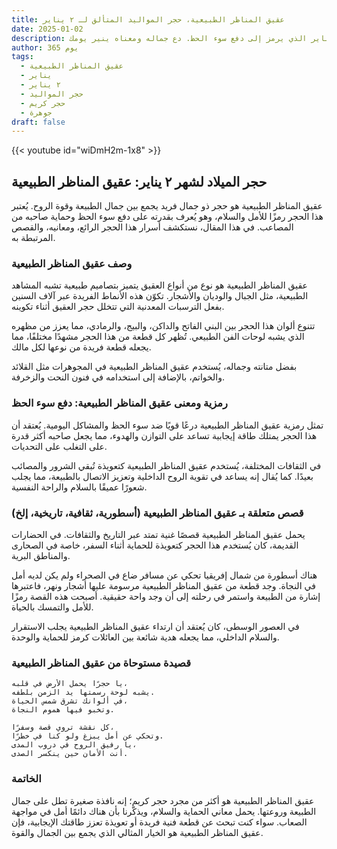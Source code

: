 ```yaml
---
title: عقيق المناظر الطبيعية، حجر المواليد المتألق لـ ٢ يناير
date: 2025-01-02
description: اشعر بأهمية عقيق المناظر الطبيعية، حجر المواليد لـ ٢ يناير الذي يرمز إلى دفع سوء الحظ. دع جماله ومعناه ينير يومك.
author: 365 يوم
tags:
  - عقيق المناظر الطبيعية
  - يناير
  - ٢ يناير
  - حجر المواليد
  - حجر كريم
  - جوهرة
draft: false
---
```


{{< youtube id="wiDmH2m-1x8" >}}

## حجر الميلاد لشهر ٢ يناير: عقيق المناظر الطبيعية

عقيق المناظر الطبيعية هو حجر ذو جمال فريد يجمع بين جمال الطبيعة وقوة الروح. يُعتبر هذا الحجر رمزًا للأمل والسلام، وهو يُعرف بقدرته على دفع سوء الحظ وحماية صاحبه من المصاعب. في هذا المقال، نستكشف أسرار هذا الحجر الرائع، ومعانيه، والقصص المرتبطة به.

### وصف عقيق المناظر الطبيعية

عقيق المناظر الطبيعية هو نوع من أنواع العقيق يتميز بتصاميم طبيعية تشبه المشاهد الطبيعية، مثل الجبال والوديان والأشجار. تكوّن هذه الأنماط الفريدة عبر آلاف السنين بفعل الترسبات المعدنية التي تتخلل حجر العقيق أثناء تكوينه.

تتنوع ألوان هذا الحجر بين البني الفاتح والداكن، والبيج، والرمادي، مما يعزز من مظهره الذي يشبه لوحات الفن الطبيعي. تُظهر كل قطعة من هذا الحجر مشهدًا مختلفًا، مما يجعله قطعة فريدة من نوعها لكل مالك.

بفضل متانته وجماله، يُستخدم عقيق المناظر الطبيعية في المجوهرات مثل القلائد والخواتم، بالإضافة إلى استخدامه في فنون النحت والزخرفة.

### رمزية ومعنى عقيق المناظر الطبيعية: دفع سوء الحظ

تمثل رمزية عقيق المناظر الطبيعية درعًا قويًا ضد سوء الحظ والمشاكل اليومية. يُعتقد أن هذا الحجر يمتلك طاقة إيجابية تساعد على التوازن والهدوء، مما يجعل صاحبه أكثر قدرة على التغلب على التحديات.

في الثقافات المختلفة، يُستخدم عقيق المناظر الطبيعية كتعويذة تُبقي الشرور والمصائب بعيدًا. كما يُقال إنه يساعد في تقوية الروح الداخلية وتعزيز الاتصال بالطبيعة، مما يجلب شعورًا عميقًا بالسلام والراحة النفسية.

### قصص متعلقة بـ عقيق المناظر الطبيعية (أسطورية، ثقافية، تاريخية، إلخ)

يحمل عقيق المناظر الطبيعية قصصًا غنية تمتد عبر التاريخ والثقافات. في الحضارات القديمة، كان يُستخدم هذا الحجر كتعويذة للحماية أثناء السفر، خاصة في الصحارى والمناطق البرية.

هناك أسطورة من شمال إفريقيا تحكي عن مسافر ضاع في الصحراء ولم يكن لديه أمل في النجاة. وجد قطعة من عقيق المناظر الطبيعية مرسومة عليها أشجار ونهر، فاعتبرها إشارة من الطبيعة واستمر في رحلته إلى أن وجد واحة حقيقية. أصبحت هذه القصة رمزًا للأمل والتمسك بالحياة.

في العصور الوسطى، كان يُعتقد أن ارتداء عقيق المناظر الطبيعية يجلب الاستقرار والسلام الداخلي، مما يجعله هدية شائعة بين العائلات كرمز للحماية والوحدة.

### قصيدة مستوحاة من عقيق المناظر الطبيعية

```
يا حجرًا يحمل الأرض في قلبه،
يشبه لوحة رسمتها يد الزمن بلطفه.
في ألوانك تشرق شمس الحياة،
وتخبو فيها هموم النجاة.

كل نقشة تروي قصة وسفرًا،
وتحكي عن أمل يبزغ ولو كنا في خطرًا.
يا رفيق الروح في دروب المدى،
أنت الأمان حين ينكسر الصدى.
```

### الخاتمة

عقيق المناظر الطبيعية هو أكثر من مجرد حجر كريم؛ إنه نافذة صغيرة تطل على جمال الطبيعة وروعتها. يحمل معاني الحماية والسلام، ويذكّرنا بأن هناك دائمًا أمل في مواجهة الصعاب. سواء كنت تبحث عن قطعة فنية فريدة أو تعويذة تعزز طاقتك الإيجابية، فإن عقيق المناظر الطبيعية هو الخيار المثالي الذي يجمع بين الجمال والقوة.